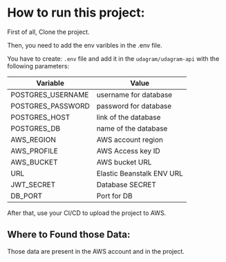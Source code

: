 # How to run this project:

First of all, Clone the project.

Then, you need to add the env varibles in the .env file.

You have to create: `.env` file and add it in the `udagram/udagram-api` with the following parameters:

| Variable  | Value |
| ------------- | ------------- |
| POSTGRES_USERNAME  | username for database  |
| POSTGRES_PASSWORD  | password for database |
| POSTGRES_HOST  | link of the database  |
| POSTGRES_DB  | name of the database  |
| AWS_REGION  | AWS account region |
| AWS_PROFILE  | AWS Access key ID |
| AWS_BUCKET  | AWS bucket URL |
| URL  | Elastic Beanstalk ENV URL |
| JWT_SECRET  | Database SECRET |
| DB_PORT  | Port for DB  |

After that, use your CI/CD to upload the project to AWS. 

## Where to Found those Data: 

Those data are present in the AWS account and in the project.
